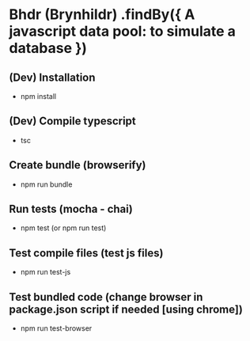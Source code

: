 # Bhdr (Brynhildr) .findBy({ A javascript data pool: to simulate a database })

## (Dev) Installation
 - npm install    

## (Dev) Compile typescript
 - tsc    

## Create bundle (browserify)
 - npm run bundle    

## Run tests (mocha - chai)
 - npm test (or npm run test)    

## Test compile files (test js files)
 - npm run test-js    

## Test bundled code (change browser in package.json script if needed [using chrome])
 - npm run test-browser